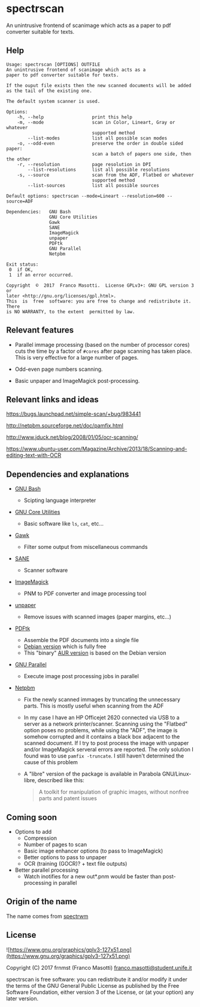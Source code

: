 # spectrscan

An unintrusive frontend of scanimage which acts as a
paper to pdf converter suitable for texts.

## Help

```
Usage: spectrscan [OPTIONS] OUTFILE
An unintrusive frontend of scanimage which acts as a
paper to pdf converter suitable for texts.

If the ouput file exists then the new scanned documents will be added
as the tail of the existing one.

The default system scanner is used.

Options:
    -h, --help                  print this help
    -m, --mode                  scan in Color, Lineart, Gray or whatever
                                supported method
        --list-modes            list all possible scan modes
    -o, --odd-even              preserve the order in double sided paper:
                                scan a batch of papers one side, then the other
    -r, --resolution            page resolution in DPI
        --list-resolutions      list all possible resolutions
    -s, --source                scan from the ADF, Flatbed or whatever
                                supported method
        --list-sources          list all possible sources

Default options: spectrscan --mode=Lineart --resolution=600 --source=ADF

Dependencies:   GNU Bash
                GNU Core Utilities
                Gawk
                SANE
                ImageMagick
                unpaper
                PDFtk
                GNU Parallel
                Netpbm

Exit status:
 0  if OK,
 1  if an error occurred.

Copyright  ©  2017  Franco Masotti.  License GPLv3+: GNU GPL version 3 or
later <http://gnu.org/licenses/gpl.html>.
This  is  free  software: you are free to change and redistribute it.  There
is NO WARRANTY, to the extent  permitted by law.
```

## Relevant features

- Parallel immage processing (based on the number of processor cores)
  cuts the time by a factor of `#cores` after page scanning has taken place.
  This is very effective for a large number of pages.

- Odd-even page numbers scanning.

- Basic unpaper and ImageMagick post-processing.

## Relevant links and ideas

https://bugs.launchpad.net/simple-scan/+bug/983441

http://netpbm.sourceforge.net/doc/pamfix.html

http://www.jduck.net/blog/2008/01/05/ocr-scanning/

https://www.ubuntu-user.com/Magazine/Archive/2013/18/Scanning-and-editing-text-with-OCR

## Dependencies and explanations

- [GNU Bash](http://www.gnu.org/software/bash/bash.html)
  - Scipting language interpreter

- [GNU Core Utilities](https://www.gnu.org/software/coreutils/)
  - Basic software like `ls`, `cat`, etc...

- [Gawk](http://www.gnu.org/software/gawk/)
  - Filter some output from miscellaneous commands

- [SANE](http://www.sane-project.org/)
  - Scanner software

- [ImageMagick](http://www.imagemagick.org/)
  - PNM to PDF converter and image processing tool

- [unpaper](https://github.com/Flameeyes/unpaper)
  - Remove issues with scanned images (paper margins, etc...)

- [PDFtk](https://www.pdflabs.com/tools/pdftk-the-pdf-toolkit/) 
  - Assemble the PDF documents into a single file
  - [Debian version](https://libreplanet.org/wiki/List_of_software_that_does_not_respect_the_Free_System_Distribution_Guidelines#pdftk)
    which is fully free
  - This "binary" [AUR version](https://aur.archlinux.org/packages/pdftk-bin/) is based on the Debian version

- [GNU Parallel](http://www.gnu.org/software/parallel/)
  - Execute image post processing jobs in parallel

- [Netpbm](http://netpbm.sourceforge.net/)
  - Fix the newly scanned immages by truncating the unnecessary parts. This 
    is mostly useful when scanning from the ADF
  - In my case I have an HP Officejet 2620 connected via USB to a server as a 
    network printer/scanner. Scanning using the "Flatbed" option poses no 
    problems, while using the "ADF", the image is somehow corrupted
    and it contains a black box adjacent to the scanned document.
    If I try to post process the image with unpaper and/or ImageMagick
    serveral errors are reported. The only solution I found was to use
    `pamfix -truncate`. I still haven't determined the cause of this problem
  - A "libre" version of the package is available in Parabola GNU/Linux-libre,
    described like this:

    > A toolkit for manipulation of graphic images, without nonfree parts and
    > patent issues 


## Coming soon

- Options to add
  - Compression
  - Number of pages to scan
  - Basic image enhancer options (to pass to ImageMagick)
  - Better options to pass to unpaper
  - OCR (training (GOCR)? + text file outputs)
- Better parallel processing
  - Watch inotifies for a new out*.pnm
    would be faster than post-processing in parallel

## Origin of the name

The name comes from [spectrwm](https://github.com/conformal/spectrwm)

## License

![https://www.gnu.org/graphics/gplv3-127x51.png](https://www.gnu.org/graphics/gplv3-127x51.png)

Copyright (C) 2017 frnmst (Franco Masotti) <franco.masotti@student.unife.it>

spectrscan is free software: you can redistribute it and/or modify it 
under the terms of the GNU General Public License as published by the Free 
Software Foundation, either version 3 of the License, or (at your option) any 
later version.
